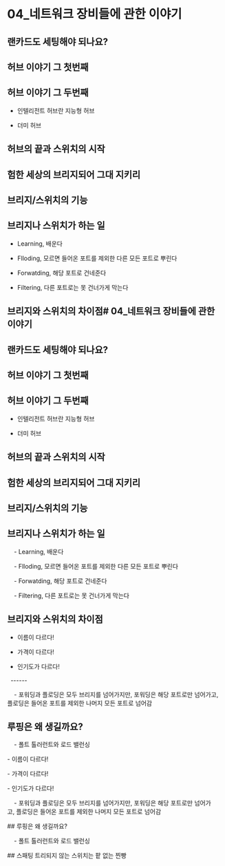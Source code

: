 # 04_네트워크 장비들에 관한 이야기

## 랜카드도 세팅해야 되나요?

## 허브 이야기 그 첫번째

## 허브 이야기 그 두번째

* 인텔리전트 허브란 지능형 허브

* 더미 허브

## 허브의 끝과 스위치의 시작

## 험한 세상의 브리지되어 그대 지키리

## 브리지/스위치의 기능

## 브리지나 스위치가 하는 일

- Learning, 배운다

- Flloding, 모르면 들어온 포트를 제외한 다른 모든 포트로 뿌린다

- Forwatding, 해당 포트로 건네준다

- Filtering, 다른 포트로는 못 건너가게 막는다

## 브리지와 스위치의 차이점# 04_네트워크 장비들에 관한 이야기

## 랜카드도 세팅해야 되나요?

## 허브 이야기 그 첫번째

## 허브 이야기 그 두번째

* 인텔리전트 허브란 지능형 허브

* 더미 허브

## 허브의 끝과 스위치의 시작

## 험한 세상의 브리지되어 그대 지키리

## 브리지/스위치의 기능

## 브리지나 스위치가 하는 일

    - Learning, 배운다

    - Flloding, 모르면 들어온 포트를 제외한 다른 모든 포트로 뿌린다

    - Forwatding, 해당 포트로 건네준다

    - Filtering, 다른 포트로는 못 건너가게 막는다

## 브리지와 스위치의 차이점

- 이름이 다르다!

- 가격이 다르다!

- 인기도가 다르다!

  ------

    - 포워딩과 플로딩은 모두 브리지를 넘어가지만, 포워딩은 해당 포트로만 넘어가고, 플로딩은 들어온 포트를 제외한 나머지 모든 포트로 넘어감

## 루핑은 왜 생길까요?

    - 폴트 톨러런트와 로드 밸런싱

- 이름이 다르다!

- 가격이 다르다!

- 인기도가 다르다!

    - 포워딩과 플로딩은 모두 브리지를 넘어가지만, 포워딩은 해당 포트로만 넘어가고, 플로딩은 들어온 포트를 제외한 나머지 모든 포트로 넘어감

## 루핑은 왜 생길까요?

    - 폴트 톨러런트와 로드 밸런싱

## 스패팅 트리되지 않는 스위치는 팥 없는 찐빵

